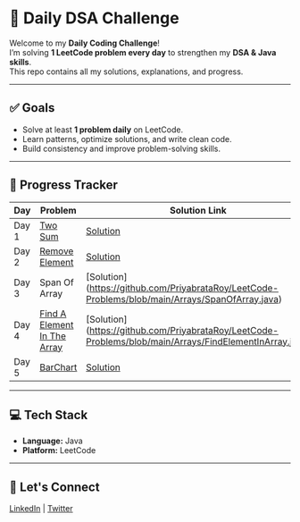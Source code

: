 # 🚀 Daily DSA Challenge

Welcome to my **Daily Coding Challenge**!  
I’m solving **1 LeetCode problem every day** to strengthen my **DSA & Java skills**.  
This repo contains all my solutions, explanations, and progress.

---

## ✅ Goals
- Solve at least **1 problem daily** on LeetCode.
- Learn patterns, optimize solutions, and write clean code.
- Build consistency and improve problem-solving skills.

---

## 📅 Progress Tracker

| Day   |                           Problem                                        |      Solution Link               |
|-------|----------------------------------------------------------------|----------------------------------|
| Day 1 | [Two Sum](https://leetcode.com/problems/two-sum/)  | [Solution](https://github.com/PriyabrataRoy/LeetCode-Problems/blob/main/Arrays/TwoSum.java)   |
| Day 2 | [Remove Element](https://leetcode.com/problems/remove-element/)| [Solution](https://github.com/PriyabrataRoy/LeetCode-Problems/blob/main/Arrays/RemoveElement.java)|
| Day 3 |Span Of Array |  [Solution] (https://github.com/PriyabrataRoy/LeetCode-Problems/blob/main/Arrays/SpanOfArray.java)|        
| Day 4 |[Find A Element In The Array](https://youtu.be/awuSQW2F0AM?si=wjRKJfWEzZSDFCoz)| [Solution] (https://github.com/PriyabrataRoy/LeetCode-Problems/blob/main/Arrays/FindElementInArray.java)|
| Day 5 | [BarChart](https://youtu.be/85gIj4eBdBA?si=GKISVpse5eXYivZj)| [Solution](https://github.com/PriyabrataRoy/LeetCode-Problems/blob/main/Arrays/BarChart.java)|
---

## 💻 Tech Stack
- **Language:** Java
- **Platform:** LeetCode

---

## 🌟 Let's Connect
[LinkedIn](https://www.linkedin.com/in/priyabrata-roy-947ba3304/) | [Twitter](https://x.com/Priyo8298966333)
